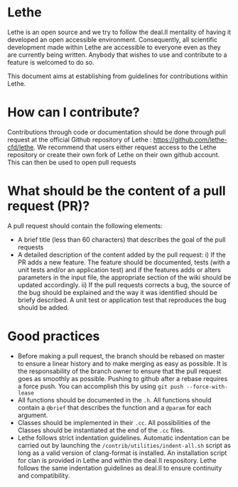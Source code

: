 # Lethe

Lethe is an open source and we try to follow the deal.II mentality of having it
developed an open accessible environment. Consequently, all scientific
development made within Lethe are accessible to everyone even as they are
currently being written. Anybody that wishes to use and contribute to a feature
is welcomed to do so.

This document aims at establishing from guidelines for contributions within
Lethe.


# How can I contribute?

Contributions through code or documentation should be done through pull
request at the official Github repository of Lethe : https://github.com/lethe-cfd/lethe.
We recommend that users either request access to the Lethe repository or
create their own fork of Lethe on their own github account. This can then be
used to open pull requests

# What should be the content of a pull request (PR)?

A pull request should contain the following elements:

- A brief title (less than 60 characters) that describes the goal of the pull
requests
- A detailed description of the content added by the pull request:
i) If the PR adds a new feature. The feature should be documented, tests (with
  a unit tests and/or an application test) and if the features adds or alters
  parameters in the input file, the appropriate section of the wiki should
  be updated accordingly.
ii) If the pull requests corrects a bug, the source of the bug should be
explained and the way it was identified should be briefy described. A unit
test or application test that reproduces the bug should be added.

# Good practices

- Before making a pull request, the branch should be rebased on master to ensure
a linear history and to make merging as easy as possible. It is the responsability
of the branch owner to ensure that the pull request goes as smoothly as possible.
Pushing to github after a rebase requires a force push. You can accomplish
this by using `git push --force-with-lease`
- All functions should be documented in the `.h`. All functions should contain
a `@brief` that describes the function and a `@param` for each argument.
- Classes should be implemented in their `.cc`. All possibilities of the Classes
should be instantiated at the end of the `.cc` files.
- Lethe follows strict indentation guidelines. Automatic indentation can be
carried out by launching the `/contrib/utilities/indent-all.sh` script as
long as a valid version of clang-format is installed. An installation script for
clan is provided in Lethe and within the deal.II respository. Lethe follows the
same indentation guidelines as deal.II to ensure continuity and compatibility.
